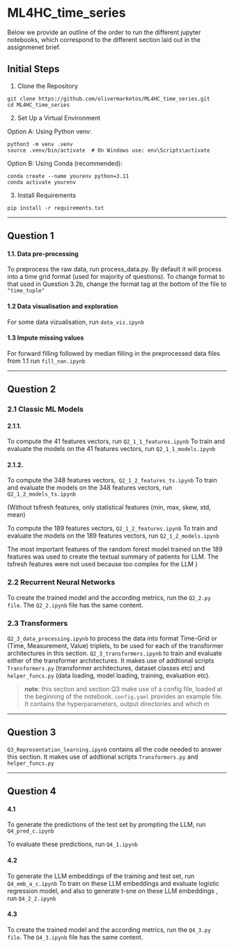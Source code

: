 # ML4HC_time_series

Below we provide an outline of the order to run the different jupyter notebooks, which correspond to the different section laid out in the assignmenet brief.

## Initial Steps

1. Clone the Repository
```
git clone https://github.com/olivermarketos/ML4HC_time_series.git
cd ML4HC_time_series
```

2. Set Up a Virtual Environment

Option A: Using Python venv:
```
python3 -m venv .venv
source .venv/bin/activate  # On Windows use: env\Scripts\activate
```
Option B: Using Conda (recommended):
```
conda create --name yourenv python=3.11
conda activate yourenv
```

3. Install Requirements
```
pip install -r requirements.txt
```
---

## Question 1

#### 1.1. Data pre-processing
To preprocess the raw data, run process_data.py. By default it will process into a time grid format (used for majority of questions). To change format to that used in Question 3.2b, change the format tag at the bottom of the file to `"time_tuple"`

#### 1.2 Data visualisation and exploration
For some data vizualisation, run `data_viz.ipynb`

#### 1.3 Impute missing values
For forward filling followed by median filling in the preprocessed data files from 1.1 run `fill_nan.ipynb`

---

## Question 2

### 2.1 Classic ML Models
#### 2.1.1. 
To compute the 41 features vectors, run `Q2_1_1_features.ipynb`
To train and evaluate the models on the 41 features vectors, run `Q2_1_1_models.ipynb`

#### 2.1.2.
To compute the 348 features vectors,` Q2_1_2_features_ts.ipynb`
To train and evaluate the models on the 348 features vectors, run `Q2_1_2_models_ts.ipynb`

(Without tsfresh features, only statistical features (min, max, skew, std, mean)
    
To compute the 189 features vectors, `Q2_1_2_features.ipynb`
To train and evaluate the models on the 189 features vectors, run `Q2_1_2_models.ipynb`

The most important features of the random forest model trained on the 189 features was used to create the textual summary of patients for LLM.
The tsfresh features were not used because too complex for the LLM
)

### 2.2 Recurrent Neural Networks
To create the trained model and the according metrics, run the `Q2_2.py file`.
The `Q2_2.ipynb` file has the same content.

### 2.3 Transformers
`Q2_3_data_processing.ipynb` to process the data into format Time-Grid or (Time, Measurement, Value) triplets, to be used for each of the transformer architectures in this section.
`Q2_3_transformers.ipynb` to train and evaluate either of the transformer architectures. It makes use of addtional scripts `Transformers.py` (transformer architectures, dataset classes etc) and `helper_funcs.py` (data loading, model loading, training, evaluation etc).

 > **note**: this section and section Q3 make use of a config file, loaded at the beginning of the notebook. `config.yaml` provides an example file. It contains the hyperparameters, output directories and which m

---

## Question 3
`Q3_Representation_learning.ipynb` contains all the code needed to answer this section. It makes use of addtional scripts `Transformers.py` and `helper_funcs.py`

---

## Question 4

#### 4.1
To generate the predictions of the test set by prompting the LLM, run `Q4_pred_c.ipynb`

To evaluate these predictions, run `Q4_1.ipynb`

#### 4.2
To generate the LLM embeddings of the training and test set, run `Q4_emb_a_c.ipynb`
To train on these LLM embeddings and evaluate logistic regression model, and also to generate t-sne on these LLM embeddings , run `Q4_2_2.ipynb`

#### 4.3
To create the trained model and the according metrics, run the `Q4_3.py file`.
The `Q4_3.ipynb` file has the same content.

